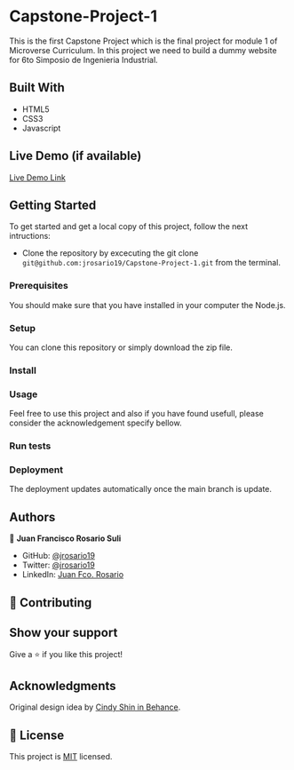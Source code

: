 # Capstone-Project-1
This is the first Capstone Project which is the final project for module 1 of Microverse Curriculum. In this project we need to build a dummy website for 6to Simposio de Ingenieria Industrial.

## Built With
- HTML5
- CSS3
- Javascript

## Live Demo (if available)

[Live Demo Link]()

## Getting Started
To get started and get a local copy of this project, follow the next intructions:
- Clone the repository by excecuting the git clone ```git@github.com:jrosario19/Capstone-Project-1.git``` from the terminal.

### Prerequisites
You should make sure that you have installed in your computer the Node.js.

### Setup
You can clone this repository or simply download the zip file.

### Install


### Usage
Feel free to use this project and also if you have found usefull, please consider the acknowledgement specify bellow.

### Run tests

### Deployment
The deployment updates automatically once the main branch is update.

## Authors

👤 **Juan Francisco Rosario Suli**

- GitHub: [@jrosario19](https://github.com/jrosario19)
- Twitter: [@jrosario19](https://twitter.com/jrosario19)
- LinkedIn: [Juan Fco. Rosario](https://linkedin.com/in/juan-francisco-rosario-suli-44595051)

## 🤝 Contributing

## Show your support
Give a ⭐️ if you like this project!

## Acknowledgments
Original design idea by [Cindy Shin in Behance](https://www.behance.net/gallery/29845175/CC-Global-Summit-2015).

## 📝 License
This project is [MIT](./MIT.md) licensed.
